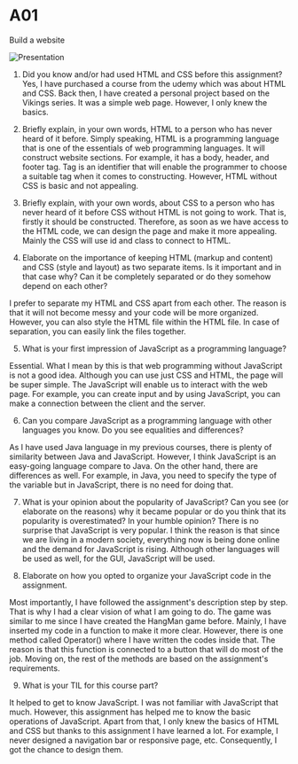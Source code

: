 # A01
Build a website

![Presentation](https://user-images.githubusercontent.com/70851390/144250424-d6017fae-2f4b-4a14-9c8a-f0d210dc7c6f.gif)

1. Did you know and/or had used HTML and CSS before this assignment?
Yes, I have purchased a course from the udemy which was about HTML and CSS. Back then, I have created a personal project based on the Vikings series. It was a simple web page.
However, I only knew the basics.

2. Briefly explain, in your own words, HTML to a person who has never heard of it before.
Simply speaking, HTML is a programming language that is one of the essentials of web programming languages. It will construct website sections. For example, it has a body, header, and footer tag.
Tag is an identifier that will enable the programmer to choose a suitable tag when it comes to constructing. However, HTML without CSS is basic and not appealing.

3. Briefly explain, with your own words, about CSS to a person who has never heard of it before
CSS without HTML is not going to work. That is, firstly it should be constructed. Therefore, as soon as we have access to the HTML code, we can design the page and make it more appealing.
Mainly the CSS will use id and class to connect to HTML.

4. Elaborate on the importance of keeping HTML (markup and content) and CSS (style and layout) as two separate items. Is it important and in that case why? Can it be completely separated or do they somehow depend on each other?

I prefer to separate my HTML and CSS apart from each other. The reason is that it will not become messy and your code will be more organized. However, you can also style the HTML file within the HTML file. In case of separation,
you can easily link the files together.

5. What is your first impression of JavaScript as a programming language?

Essential. What I mean by this is that web programming without JavaScript is not a good idea. Although you can use just CSS and HTML, the page will be super simple. The JavaScript will enable us to interact with the web page. For example,
you can create input and by using JavaScript, you can make a connection between the client and the server.


6. Can you compare JavaScript as a programming language with other languages you know. Do you see equalities and differences?

As I have used Java language in my previous courses, there is plenty of similarity between Java and JavaScript. However, I think JavaScript is an easy-going language compare to Java.
On the other hand, there are differences as well. For example, in Java, you need to specify the type of the variable but in JavaScript, there is no need for doing that.

7. What is your opinion about the popularity of JavaScript? Can you see (or elaborate on the reasons) why it became popular or do you think that its popularity is overestimated? In your humble opinion?
There is no surprise that JavaScript is very popular. I think the reason is that since we are living in a modern society, everything now is being done online and the demand for JavaScript is rising.
Although other languages will be used as well, for the GUI, JavaScript will be used. 

8. Elaborate on how you opted to organize your JavaScript code in the assignment.

Most importantly, I have followed the assignment's description step by step. That is why I had a clear vision of what I am going to do. The game was similar to me since I have created the HangMan game before.
Mainly, I have inserted my code in a function to make it more clear. However, there is one method called Operator() where I have written the codes inside that. The reason is that this function is connected to a button that will do most of the job. Moving on, the rest of the methods are based on the assignment's requirements.

9. What is your TIL for this course part?

It helped to get to know JavaScript. I was not familiar with JavaScript that much. However, this assignment has helped me to know the basic operations of JavaScript. Apart from that,
I only knew the basics of HTML and CSS but thanks to this assignment I have learned a lot. For example, I never designed a navigation bar or responsive page, etc. Consequently, I got the chance to design them.





